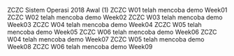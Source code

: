ZCZC Sistem Operasi 2018 Awal (1)
ZCZC W01 telah mencoba demo Week01
ZCZC W02 telah mencoba demo Week02
ZCZC W03 telah mencoba demo Week03
ZCZC W04 telah mencoba demo Week04
ZCZC W05 telah mencoba demo Week05
ZCZC W06 telah mencoba demo Week06
ZCZC W04 telah mencoba demo Week07
ZCZC W05 telah mencoba demo Week08
ZCZC W06 telah mencoba demo Week09
